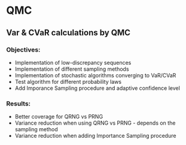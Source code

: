 # QMC

## Var & CVaR calculations by QMC

### Objectives: 
- Implementation of low-discrepancy sequences
- Implementation of different sampling methods
- Implementation of stochastic algorithms converging to VaR/CVaR
- Test algorithm for different probability laws
- Add Imporance Sampling procedure and adaptive confidence level

### Results:
- Better coverage for QRNG vs PRNG
- Variance reduction when using QRNG vs PRNG - depends on the sampling method
- Variance reduction when adding Importance Sampling procedure
